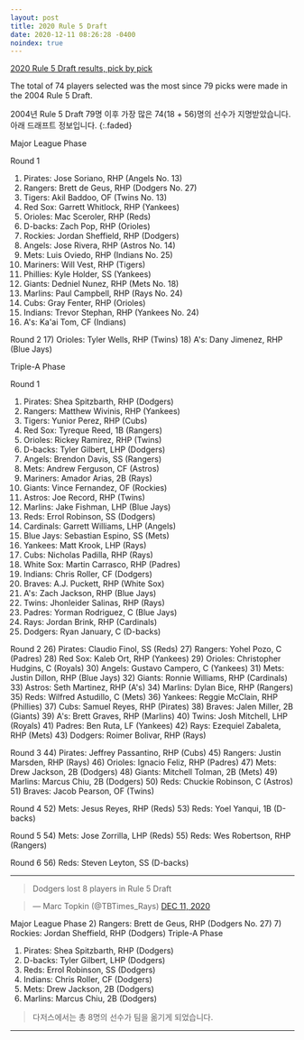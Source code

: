 ```yaml
---
layout: post
title: 2020 Rule 5 Draft
date: 2020-12-11 08:26:28 -0400
noindex: true
---
```


[2020 Rule 5 Draft results, pick by pick](https://www.mlb.com/news/2020-rule-5-draft-results)

The total of 74 players selected was the most since 79 picks were made in the 2004 Rule 5 Draft.

2004년 Rule 5 Draft 79명 이후 가장 많은 74(18 + 56)명의 선수가 지명받았습니다.
아래 드래프트 정보입니다.
{:.faded}

Major League Phase

Round 1
1) Pirates: Jose Soriano, RHP (Angels No. 13)
2) Rangers: Brett de Geus, RHP (Dodgers No. 27)
3) Tigers: Akil Baddoo, OF (Twins No. 13)
4) Red Sox: Garrett Whitlock, RHP (Yankees)
5) Orioles: Mac Sceroler, RHP (Reds)
6) D-backs: Zach Pop, RHP (Orioles)
7) Rockies: Jordan Sheffield, RHP (Dodgers)
8) Angels: Jose Rivera, RHP (Astros No. 14)
9) Mets: Luis Oviedo, RHP (Indians No. 25)
10) Mariners: Will Vest, RHP (Tigers)
11) Phillies: Kyle Holder, SS (Yankees)
12) Giants: Dedniel Nunez, RHP (Mets No. 18)
13) Marlins: Paul Campbell, RHP (Rays No. 24)
14) Cubs: Gray Fenter, RHP (Orioles)
15) Indians: Trevor Stephan, RHP (Yankees No. 24)
16) A's: Ka'ai Tom, CF (Indians)

Round 2
17) Orioles: Tyler Wells, RHP (Twins)
18) A's: Dany Jimenez, RHP (Blue Jays)

Triple-A Phase

Round 1
1) Pirates: Shea Spitzbarth, RHP (Dodgers)
2) Rangers: Matthew Wivinis, RHP (Yankees)
3) Tigers: Yunior Perez, RHP (Cubs)
4) Red Sox: Tyreque Reed, 1B (Rangers)
5) Orioles: Rickey Ramirez, RHP (Twins)
6) D-backs: Tyler Gilbert, LHP (Dodgers)
7) Angels: Brendon Davis, SS (Rangers)
8) Mets: Andrew Ferguson, CF (Astros)
9) Mariners: Amador Arias, 2B (Rays)
10) Giants: Vince Fernandez, OF (Rockies)
11) Astros: Joe Record, RHP (Twins)
12) Marlins: Jake Fishman, LHP (Blue Jays)
13) Reds: Errol Robinson, SS (Dodgers)
14) Cardinals: Garrett Williams, LHP (Angels)
15) Blue Jays: Sebastian Espino, SS (Mets)
16) Yankees: Matt Krook, LHP (Rays)
17) Cubs: Nicholas Padilla, RHP (Rays)
18) White Sox: Martin Carrasco, RHP (Padres)
19) Indians: Chris Roller, CF (Dodgers)
20) Braves: A.J. Puckett, RHP (White Sox)
21) A's: Zach Jackson, RHP (Blue Jays)
22) Twins: Jhonleider Salinas, RHP (Rays)
23) Padres: Yorman Rodriguez, C (Blue Jays)
24) Rays: Jordan Brink, RHP (Cardinals)
25) Dodgers: Ryan January, C (D-backs)

Round 2
26) Pirates: Claudio Finol, SS (Reds)
27) Rangers: Yohel Pozo, C (Padres)
28) Red Sox: Kaleb Ort, RHP (Yankees)
29) Orioles: Christopher Hudgins, C (Royals)
30) Angels: Gustavo Campero, C (Yankees)
31) Mets: Justin Dillon, RHP (Blue Jays)
32) Giants: Ronnie Williams, RHP (Cardinals)
33) Astros: Seth Martinez, RHP (A's)
34) Marlins: Dylan Bice, RHP (Rangers)
35) Reds: Wilfred Astudillo, C (Mets)
36) Yankees: Reggie McClain, RHP (Phillies)
37) Cubs: Samuel Reyes, RHP (Pirates)
38) Braves: Jalen Miller, 2B (Giants)
39) A's: Brett Graves, RHP (Marlins)
40) Twins: Josh Mitchell, LHP (Royals)
41) Padres: Ben Ruta, LF (Yankees)
42) Rays: Ezequiel Zabaleta, RHP (Mets)
43) Dodgers: Roimer Bolivar, RHP (Rays)

Round 3
44) Pirates: Jeffrey Passantino, RHP (Cubs)
45) Rangers: Justin Marsden, RHP (Rays)
46) Orioles: Ignacio Feliz, RHP (Padres)
47) Mets: Drew Jackson, 2B (Dodgers)
48) Giants: Mitchell Tolman, 2B (Mets)
49) Marlins: Marcus Chiu, 2B (Dodgers)
50) Reds: Chuckie Robinson, C (Astros)
51) Braves: Jacob Pearson, OF (Twins)

Round 4
52) Mets: Jesus Reyes, RHP (Reds)
53) Reds: Yoel Yanqui, 1B (D-backs)

Round 5
54) Mets: Jose Zorrilla, LHP (Reds)
55) Reds: Wes Robertson, RHP (Rangers)

Round 6
56) Reds: Steven Leyton, SS (D-backs)

---

> Dodgers lost 8 players in Rule 5 Draft

<script async src="//platform.twitter.com/widgets.js" charset="utf-8"></script>
<blockquote class="twitter-tweet" data-lang="en">
  &mdash; Marc Topkin (@TBTimes_Rays)
  <a href="https://twitter.com/TBTimes_Rays/status/1337219550270509056">DEC 11, 2020</a>
</blockquote>

Major League Phase
2) Rangers: Brett de Geus, RHP (Dodgers No. 27)
7) Rockies: Jordan Sheffield, RHP (Dodgers)
Triple-A Phase
1) Pirates: Shea Spitzbarth, RHP (Dodgers)
6) D-backs: Tyler Gilbert, LHP (Dodgers)
13) Reds: Errol Robinson, SS (Dodgers)
19) Indians: Chris Roller, CF (Dodgers)
47) Mets: Drew Jackson, 2B (Dodgers)
49) Marlins: Marcus Chiu, 2B (Dodgers)

> 다저스에서는 총 8명의 선수가 팀을 옮기게 되었습니다.

---
